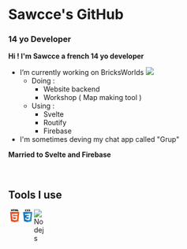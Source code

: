 # Sawcce's GitHub
### 14 yo Developer

__Hi ! I'm Sawcce a french 14 yo developer__

* I’m currently working on BricksWorlds <img width="22px" src="https://i.gyazo.com/b127ef0029c5797654aea031ad381934.png"/>
  * Doing :
    * Website backend
    * Workshop ( Map making tool )
  * Using :
    * Svelte
    * Routify
    * Firebase
* I'm sometimes deving my chat app called "Grup"

__Married to Svelte and Firebase__

<br />

## Tools I use
<img align="left" alt="HTML5" width="26px" src="https://raw.githubusercontent.com/github/explore/80688e429a7d4ef2fca1e82350fe8e3517d3494d/topics/html/html.png" />
<img align="left" alt="CSS3" width="26px" src="https://raw.githubusercontent.com/github/explore/80688e429a7d4ef2fca1e82350fe8e3517d3494d/topics/css/css.png" />
<img align="left" alt="Nodejs" width="26px" src="https://raw.githubusercontent.com/github/explore/80688e429a7d4ef2fca1e82350fe8e3517d3494d/topics/node/node.png" />
